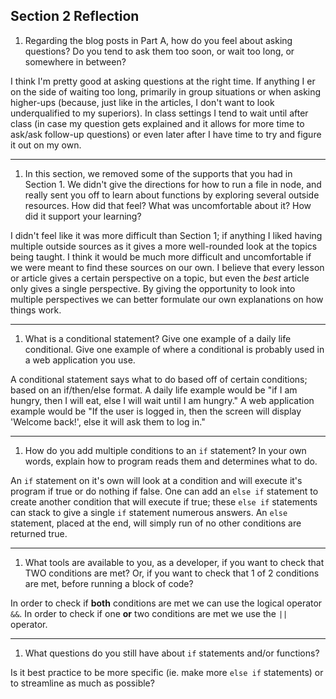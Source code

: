 ## Section 2 Reflection

1. Regarding the blog posts in Part A, how do you feel about asking questions? Do you tend to ask them too soon, or wait too long, or somewhere in between?

I think I'm pretty good at asking questions at the right time. If anything I er on the side of waiting too long, primarily in group situations or when asking higher-ups (because, just like in the articles, I don't want to look underqualified to my superiors). In class settings I tend to wait until after class (in case my question gets explained and it allows for more time to ask/ask follow-up questions) or even later after I have time to try and figure it out on my own.

---

1. In this section, we removed some of the supports that you had in Section 1. We didn't give the directions for how to run a file in node, and really sent you off to learn about functions by exploring several outside resources. How did that feel? What was uncomfortable about it? How did it support your learning?

I didn't feel like it was more difficult than Section 1; if anything I liked having multiple outside sources as it gives a more well-rounded look at the topics being taught. I think it would be much more difficult and uncomfortable if we were meant to find these sources on our own. I believe that every lesson or article gives a certain perspective on a topic, but even the *best* article only gives a single perspective. By giving the opportunity to look into multiple perspectives we can better formulate our own explanations on how things work.

---

1. What is a conditional statement? Give one example of a daily life conditional. Give one example of where a conditional is probably used in a web application you use.

A conditional statement says what to do based off of certain conditions; based on an if/then/else format. A daily life example would be "if I am hungry, then I will eat, else I will wait until I am hungry." A web application example would be "If the user is logged in, then the screen will display 'Welcome back!', else it will ask them to log in."

---

1. How do you add multiple conditions to an `if` statement? In your own words, explain how to program reads them and determines what to do.

An `if` statement on it's own will look at a condition and will execute it's program if true or do nothing if false. One can add an `else if` statement to create another condition that will execute if true; these `else if` statements can stack to give a single `if` statement numerous answers. An `else` statement, placed at the end, will simply run of no other conditions are returned true.

---

1. What tools are available to you, as a developer, if you want to check that TWO conditions are met? Or, if you want to check that 1 of 2 conditions are met, before running a block of code?

In order to check if **both** conditions are met we can use the logical operator `&&`. In order to check if one **or** two conditions are met we use the `||` operator.

---

1. What questions do you still have about `if` statements and/or functions?

Is it best practice to be more specific (ie. make more `else if` statements) or to streamline as much as possible?
